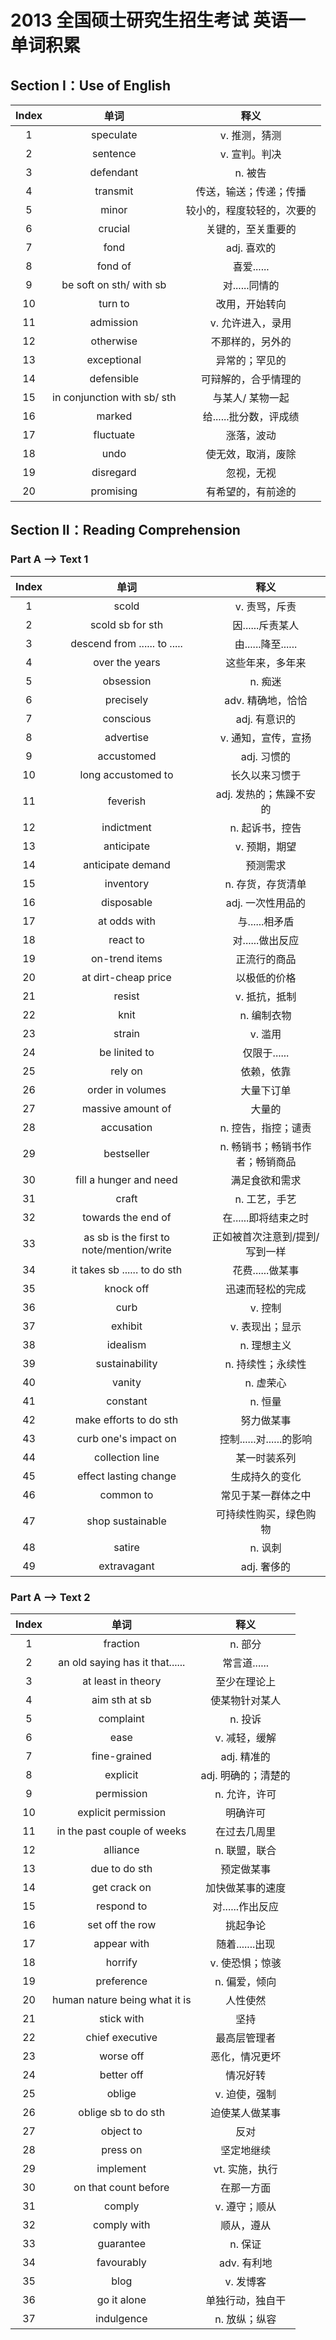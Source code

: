 # 2013 全国硕士研究生招生考试 英语一 单词积累

## Section I：Use of English

| Index |            单词             |            释义            |
| :---: | :-------------------------: | :------------------------: |
|   1   |          speculate          |       v. 推测，猜测        |
|   2   |          sentence           |       v. 宣判。判决        |
|   3   |          defendant          |          n. 被告           |
|   4   |          transmit           |   传送，输送；传递；传播   |
|   5   |            minor            | 较小的，程度较轻的，次要的 |
|   6   |           crucial           |     关键的，至关重要的     |
|   7   |            fond             |        adj. 喜欢的         |
|   8   |           fond of           |         喜爱......         |
|   9   |   be soft on sth/ with sb   |       对......同情的       |
|  10   |           turn to           |       改用，开始转向       |
|  11   |          admission          |     v. 允许进入，录用      |
|  12   |          otherwise          |      不那样的，另外的      |
|  13   |         exceptional         |       异常的；罕见的       |
|  14   |         defensible          |    可辩解的，合乎情理的    |
|  15   | in conjunction with sb/ sth |      与某人/ 某物一起      |
|  16   |           marked            |   给......批分数，评成绩   |
|  17   |          fluctuate          |         涨落，波动         |
|  18   |            undo             |     使无效，取消，废除     |
|  19   |          disregard          |         忽视，无视         |
|  20   |          promising          |     有希望的，有前途的     |

## Section II：Reading Comprehension

### Part A --> Text 1

| Index |                   单词                   |              释义               |
| :---: | :--------------------------------------: | :-----------------------------: |
|   1   |                  scold                   |          v. 责骂，斥责          |
|   2   |             scold sb for sth             |        因......斥责某人         |
|   3   |       descend from ...... to .....       |       由......降至......        |
|   4   |              over the years              |        这些年来，多年来         |
|   5   |                obsession                 |             n. 痴迷             |
|   6   |                precisely                 |        adv. 精确地，恰恰        |
|   7   |                conscious                 |          adj. 有意识的          |
|   8   |                advertise                 |       v. 通知，宣传，宣扬       |
|   9   |                accustomed                |           adj. 习惯的           |
|  10   |            long accustomed to            |         长久以来习惯于          |
|  11   |                 feverish                 |     adj. 发热的；焦躁不安的     |
|  12   |                indictment                |         n. 起诉书，控告         |
|  13   |                anticipate                |          v. 预期，期望          |
|  14   |            anticipate demand             |            预测需求             |
|  15   |                inventory                 |        n. 存货，存货清单        |
|  16   |                disposable                |        adj. 一次性用品的        |
|  17   |               at odds with               |         与......相矛盾          |
|  18   |                 react to                 |        对......做出反应         |
|  19   |              on-trend items              |          正流行的商品           |
|  20   |           at dirt-cheap price            |          以极低的价格           |
|  21   |                  resist                  |          v. 抵抗，抵制          |
|  22   |                   knit                   |           n. 编制衣物           |
|  23   |                  strain                  |             v. 滥用             |
|  24   |              be linited to               |          仅限于......           |
|  25   |                 rely on                  |           依赖，依靠            |
|  26   |             order in volumes             |           大量下订单            |
|  27   |            massive amount of             |             大量的              |
|  28   |                accusation                |       n. 控告，指控；谴责       |
|  29   |                bestseller                | n. 畅销书；畅销书作者；畅销商品 |
|  30   |          fill a hunger and need          |         满足食欲和需求          |
|  31   |                  craft                   |          n. 工艺，手艺          |
|  32   |            towards the end of            |      在......即将结束之时       |
|  33   | as sb is the first to note/mention/write | 正如被首次注意到/提到/写到一样  |
|  34   |       it takes sb ...... to do sth       |        花费......做某事         |
|  35   |                knock off                 |        迅速而轻松的完成         |
|  36   |                   curb                   |             v. 控制             |
|  37   |                 exhibit                  |         v. 表现出；显示         |
|  38   |                 idealism                 |           n. 理想主义           |
|  39   |              sustainability              |        n. 持续性；永续性        |
|  40   |                  vanity                  |            n. 虚荣心            |
|  41   |                 constant                 |             n. 恒量             |
|  42   |          make efforts to do sth          |           努力做某事            |
|  43   |           curb one's impact on           |    控制......对......的影响     |
|  44   |             collection line              |          某一时装系列           |
|  45   |          effect lasting change           |         生成持久的变化          |
|  46   |                common to                 |       常见于某一群体之中        |
|  47   |             shop sustainable             |     可持续性购买，绿色购物      |
|  48   |                  satire                  |             n. 讽刺             |
|  49   |               extravagant                |           adj. 奢侈的           |

### Part A --> Text 2

| Index |              单词               |        释义         |
| :---: | :-----------------------------: | :-----------------: |
|   1   |            fraction             |       n. 部分       |
|   2   | an old saying has it that...... |    常言道......     |
|   3   |       at least in theory        |    至少在理论上     |
|   4   |          aim sth at sb          |   使某物针对某人    |
|   5   |            complaint            |       n. 投诉       |
|   6   |              ease               |    v. 减轻，缓解    |
|   7   |          fine-grained           |     adj. 精准的     |
|   8   |            explicit             | adj. 明确的；清楚的 |
|   9   |           permission            |    n. 允许，许可    |
|  10   |       explicit permission       |      明确许可       |
|  11   |   in the past couple of weeks   |    在过去几周里     |
|  12   |            alliance             |    n. 联盟，联合    |
|  13   |          due to do sth          |     预定做某事      |
|  14   |          get crack on           |  加快做某事的速度   |
|  15   |           respond to            |  对......作出反应   |
|  16   |         set off the row         |      挑起争论       |
|  17   |           appear with           |   随着.......出现   |
|  18   |             horrify             |   v. 使恐惧；惊骇   |
|  19   |           preference            |    n. 偏爱，倾向    |
|  20   |  human nature being what it is  |      人性使然       |
|  21   |           stick with            |        坚持         |
|  22   |         chief executive         |    最高层管理者     |
|  23   |            worse off            |   恶化，情况更坏    |
|  24   |           better off            |      情况好转       |
|  25   |             oblige              |    v. 迫使，强制    |
|  26   |       oblige sb to do sth       |   迫使某人做某事    |
|  27   |            object to            |        反对         |
|  28   |            press on             |     坚定地继续      |
|  29   |            implement            |   vt. 实施，执行    |
|  30   |      on that count before       |     在那一方面      |
|  31   |             comply              |    v. 遵守；顺从    |
|  32   |           comply with           |     顺从，遵从      |
|  33   |            guarantee            |       n. 保证       |
|  34   |           favourably            |     adv. 有利地     |
|  35   |              blog               |      v. 发博客      |
|  36   |           go it alone           |  单独行动，独自干   |
|  37   |           indulgence            |    n. 放纵；纵容    |